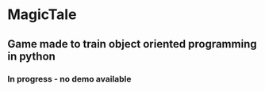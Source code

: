 # MagicTale
## Game made to train object oriented programming in python

### In progress - no demo available
